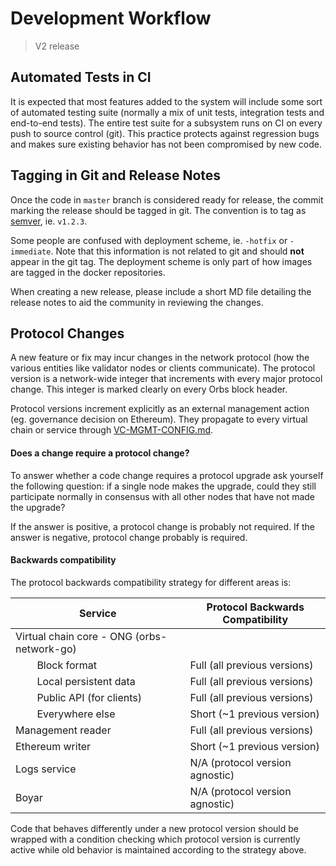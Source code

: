 # Development Workflow

> V2 release

## Automated Tests in CI

It is expected that most features added to the system will include some sort of automated testing suite (normally a mix of unit tests, integration tests and end-to-end tests). The entire test suite for a subsystem runs on CI on every push to source control (git). This practice protects against regression bugs and makes sure existing behavior has not been compromised by new code.

## Tagging in Git and Release Notes

Once the code in `master` branch is considered ready for release, the commit marking the release should be tagged in git. The convention is to tag as [semver](https://semver.org), ie. `v1.2.3`.

Some people are confused with deployment scheme, ie. `-hotfix` or `-immediate`. Note that this information is not related to git and should **not** appear in the git tag. The deployment scheme is only part of how images are tagged in the docker repositories.

When creating a new release, please include a short MD file detailing the release notes to aid the community in reviewing the changes.

## Protocol Changes

A new feature or fix may incur changes in the network protocol (how the various entities like validator nodes or clients communicate). The protocol version is a network-wide integer that increments with every major protocol change. This integer is marked clearly on every Orbs block header.

Protocol versions increment explicitly as an external management action (eg. governance decision on Ethereum). They propagate to every virtual chain or service through [VC-MGMT-CONFIG.md](../node-architecture/VC-MGMT-CONFIG.md).

#### Does a change require a protocol change?

To answer whether a code change requires a protocol upgrade ask yourself the following question: if a single node makes the upgrade, could they still participate normally in consensus with all other nodes that have not made the upgrade?

If the answer is positive, a protocol change is probably not required. If the answer is negative, protocol change probably is required.

#### Backwards compatibility

The protocol backwards compatibility strategy for different areas is:

| Service | Protocol Backwards Compatibility |
| ------- | -------------------------------- |
| Virtual chain core - ONG (orbs-network-go) | |
| &nbsp;&nbsp;&nbsp;&nbsp;&nbsp;&nbsp;&nbsp;&nbsp;Block format | Full (all previous versions) |
| &nbsp;&nbsp;&nbsp;&nbsp;&nbsp;&nbsp;&nbsp;&nbsp;Local persistent data | Full (all previous versions) |
| &nbsp;&nbsp;&nbsp;&nbsp;&nbsp;&nbsp;&nbsp;&nbsp;Public API (for clients) | Full (all previous versions) |
| &nbsp;&nbsp;&nbsp;&nbsp;&nbsp;&nbsp;&nbsp;&nbsp;Everywhere else | Short (~1 previous version) |
| Management reader | Full (all previous versions) |
| Ethereum writer | Short (~1 previous version) |
| Logs service | N/A (protocol version agnostic) |
| Boyar | N/A (protocol version agnostic) |

Code that behaves differently under a new protocol version should be wrapped with a condition checking which protocol version is currently active while old behavior is maintained according to the strategy above.
